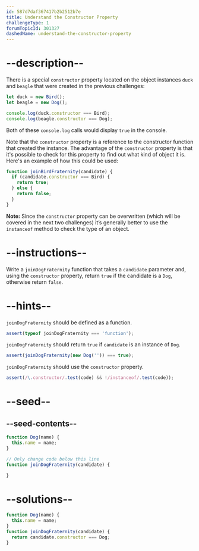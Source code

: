 ```yaml
---
id: 587d7daf367417b2b2512b7e
title: Understand the Constructor Property
challengeType: 1
forumTopicId: 301327
dashedName: understand-the-constructor-property
---
```


# --description--

There is a special `constructor` property located on the object instances `duck` and `beagle` that were created in the previous challenges:

```js
let duck = new Bird();
let beagle = new Dog();

console.log(duck.constructor === Bird); 
console.log(beagle.constructor === Dog);
```

Both of these `console.log` calls would display `true` in the console.

Note that the `constructor` property is a reference to the constructor function that created the instance. The advantage of the `constructor` property is that it's possible to check for this property to find out what kind of object it is. Here's an example of how this could be used:

```js
function joinBirdFraternity(candidate) {
  if (candidate.constructor === Bird) {
    return true;
  } else {
    return false;
  }
}
```

**Note:** Since the `constructor` property can be overwritten (which will be covered in the next two challenges) it’s generally better to use the `instanceof` method to check the type of an object.

# --instructions--

Write a `joinDogFraternity` function that takes a `candidate` parameter and, using the `constructor` property, return `true` if the candidate is a `Dog`, otherwise return `false`.

# --hints--

`joinDogFraternity` should be defined as a function.

```js
assert(typeof joinDogFraternity === 'function');
```

`joinDogFraternity` should return `true` if `candidate` is an instance of `Dog`.

```js
assert(joinDogFraternity(new Dog('')) === true);
```

`joinDogFraternity` should use the `constructor` property.

```js
assert(/\.constructor/.test(code) && !/instanceof/.test(code));
```

# --seed--

## --seed-contents--

```js
function Dog(name) {
  this.name = name;
}

// Only change code below this line
function joinDogFraternity(candidate) {

}
```

# --solutions--

```js
function Dog(name) {
  this.name = name;
}
function joinDogFraternity(candidate) {
  return candidate.constructor === Dog;
}
```

